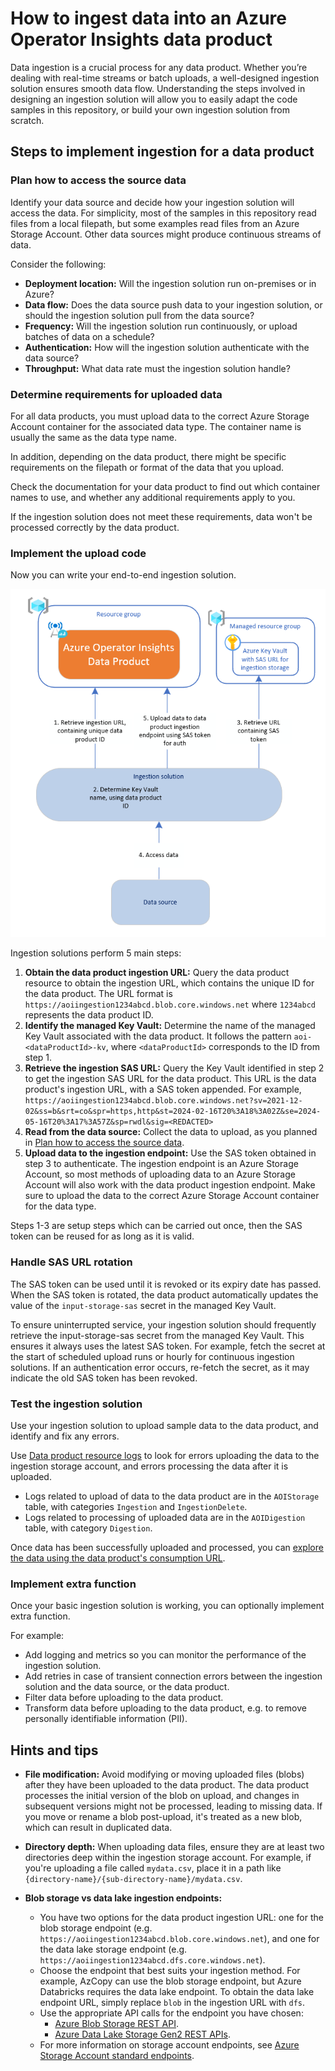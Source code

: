 # How to ingest data into an Azure Operator Insights data product

Data ingestion is a crucial process for any data product. Whether you’re dealing with real-time streams or batch uploads, a well-designed ingestion solution ensures smooth data flow. Understanding the steps involved in designing an ingestion solution will allow you to easily adapt the code samples in this repository, or build your own ingestion solution from scratch.

## Steps to implement ingestion for a data product

### Plan how to access the source data

Identify your data source and decide how your ingestion solution will access the data. For simplicity, most of the samples in this repository read files from a local filepath, but some examples read files from an Azure Storage Account. Other data sources might produce continuous streams of data.

Consider the following:

- **Deployment location:** Will the ingestion solution run on-premises or in Azure?
- **Data flow:** Does the data source push data to your ingestion solution, or should the ingestion solution pull from the data source?
- **Frequency:** Will the ingestion solution run continuously, or upload batches of data on a schedule?
- **Authentication:** How will the ingestion solution authenticate with the data source?
- **Throughput:** What data rate must the ingestion solution handle?

### Determine requirements for uploaded data

For all data products, you must upload data to the correct Azure Storage Account container for the associated data type. The container name is usually the same as the data type name.

In addition, depending on the data product, there might be specific requirements on the filepath or format of the data that you upload.

Check the documentation for your data product to find out which container names to use, and whether any additional requirements apply to you.

If the ingestion solution does not meet these requirements, data won't be processed correctly by the data product.

### Implement the upload code

Now you can write your end-to-end ingestion solution.

![image](images/ingestion-overview.png)

Ingestion solutions perform 5 main steps:

1. **Obtain the data product ingestion URL:** Query the data product resource to obtain the ingestion URL, which contains the unique ID for the data product. The URL format is `https://aoiingestion1234abcd.blob.core.windows.net` where `1234abcd` represents the data product ID.
2. **Identify the managed Key Vault:** Determine the name of the managed Key Vault associated with the data product. It follows the pattern `aoi-<dataProductId>-kv`, where `<dataProductId>` corresponds to the ID from step 1.
3. **Retrieve the ingestion SAS URL:** Query the Key Vault identified in step 2 to get the ingestion SAS URL for the data product. This URL is the data product's ingestion URL, with a SAS token appended. For example, `https://aoiingestion1234abcd.blob.core.windows.net?sv=2021-12-02&ss=b&srt=co&spr=https,http&st=2024-02-16T20%3A18%3A02Z&se=2024-05-16T20%3A17%3A57Z&sp=rwdl&sig=<REDACTED>`
4. **Read from the data source:** Collect the data to upload, as you planned in [Plan how to access the source data](#plan-how-to-access-the-source-data).
5. **Upload data to the ingestion endpoint:** Use the SAS token obtained in step 3 to authenticate. The ingestion endpoint is an Azure Storage Account, so most methods of uploading data to an Azure Storage Account will also work with the data product ingestion endpoint. Make sure to upload the data to the correct Azure Storage Account container for the data type.

Steps 1-3 are setup steps which can be carried out once, then the SAS token can be reused for as long as it is valid.

### Handle SAS URL rotation

The SAS token can be used until it is revoked or its expiry date has passed. When the SAS token is rotated, the data product automatically updates the value of the `input-storage-sas` secret in the managed Key Vault.

To ensure uninterrupted service, your ingestion solution should frequently retrieve the input-storage-sas secret from the managed Key Vault. This ensures it always uses the latest SAS token. For example, fetch the secret at the start of scheduled upload runs or hourly for continuous ingestion solutions. If an authentication error occurs, re-fetch the secret, as it may indicate the old SAS token has been revoked.

### Test the ingestion solution

Use your ingestion solution to upload sample data to the data product, and identify and fix any errors.

Use [Data product resource logs](https://teams.microsoft.com/l/message/19:9ffef16c4cd94dc1bf0ed5fc0a4db784@thread.tacv2/1712829195326?tenantId=72f988bf-86f1-41af-91ab-2d7cd011db47&groupId=e98b46ec-1a8b-47ed-a28a-82a242948a03&parentMessageId=1712828769303&teamName=Team%20Lighthouse%20(AIOps)&channelName=Help&createdTime=1712829195326) to look for errors uploading the data to the ingestion storage account, and errors processing the data after it is uploaded.

- Logs related to upload of data to the data product are in the `AOIStorage` table, with categories `Ingestion` and `IngestionDelete`.
- Logs related to processing of uploaded data are in the `AOIDigestion` table, with category `Digestion`.

Once data has been successfully uploaded and processed, you can [explore the data using the data product's consumption URL](https://learn.microsoft.com/en-us/azure/operator-insights/data-query).

### Implement extra function

Once your basic ingestion solution is working, you can optionally implement extra function.

For example:

- Add logging and metrics so you can monitor the performance of the ingestion solution.
- Add retries in case of transient connection errors between the ingestion solution and the data source, or the data product.
- Filter data before uploading to the data product.
- Transform data before uploading to the data product, e.g. to remove personally identifiable information (PII).

## Hints and tips

- **File modification:** Avoid modifying or moving uploaded files (blobs) after they have been uploaded to the data product. The data product processes the initial version of the blob on upload, and changes in subsequent versions might not be processed, leading to missing data. If you move or rename a blob post-upload, it's treated as a new blob, which can result in duplicated data.

- **Directory depth:** When uploading data files, ensure they are at least two directories deep within the ingestion storage account. For example, if you're uploading a file called `mydata.csv`, place it in a path like `{directory-name}/{sub-directory-name}/mydata.csv`.

- **Blob storage vs data lake ingestion endpoints:**
  - You have two options for the data product ingestion URL: one for the blob storage endpoint (e.g. `https://aoiingestion1234abcd.blob.core.windows.net`), and one for the data lake storage endpoint (e.g. `https://aoiingestion1234abcd.dfs.core.windows.net`).
  - Choose the endpoint that best suits your ingestion method. For example, AzCopy can use the blob storage endpoint, but Azure Databricks requires the data lake endpoint. To obtain the data lake endpoint URL, simply replace `blob` in the ingestion URL with `dfs`.
  - Use the appropriate API calls for the endpoint you have chosen:
    - [Azure Blob Storage REST API](https://learn.microsoft.com/en-us/rest/api/storageservices/blob-service-rest-api).
    - [Azure Data Lake Storage Gen2 REST APIs](https://learn.microsoft.com/en-us/rest/api/storageservices/data-lake-storage-gen2).
  - For more information on storage account endpoints, see [Azure Storage Account standard endpoints](https://learn.microsoft.com/en-us/azure/storage/common/storage-account-overview#standard-endpoints).
